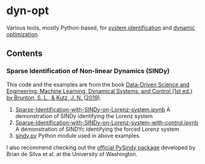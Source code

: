 # dyn-opt
Various tools, mostly Python-based, for [system identification][2] and [dynamic optimization][3].

## Contents

### Sparse Identification of Non-linear Dynamics (SINDy)

This code and the examples are from the book [Data-Driven Science and Engineering: Machine Learning, Dynamical Systems, and Control (1st ed.) by Brunton, S. L., & Kutz, J. N. (2019)][1].

1. [Sparse-Identification-with-SINDy-on-Lorenz-system.ipynb](Sparse-Identification-with-SINDy-on-Lorenz-system.ipynb) 
  A demonstration of SINDy identifying the Lorenz system 
2. [Sparse-Identification-with-SINDy-on-Lorenz-system-with-control.ipynb](Sparse-Identification-with-SINDy-on-Lorenz-system-with-control.ipynb)
  A demonstration of SINDYc identifying the forced Lorenz system
3. [sindy.py](sindy.py) Python module used in above examples.

I also recommend checking out the [official PySindy package][4] developed by Brian de Silva et al. at the University of Washington.

[1]: http://www.databookuw.com
[2]: https://en.wikipedia.org/wiki/System_identification
[3]: https://en.wikipedia.org/wiki/Control_(optimal_control_theory)
[4]: https://github.com/dynamicslab/pysindy
